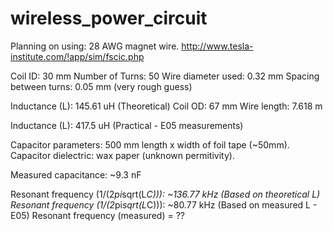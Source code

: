 # wireless_power_circuit

Planning on using: 28 AWG magnet wire.
http://www.tesla-institute.com/!app/sim/fscic.php

Coil ID: 30 mm
Number of Turns: 50
Wire diameter used: 0.32 mm
Spacing between turns: 0.05 mm (very rough guess)

Inductance (L): 145.61 uH (Theoretical)
Coil OD: 67 mm
Wire length: 7.618 m

Inductance (L): 417.5 uH (Practical - E05 measurements)


Capacitor parameters: 500 mm length x width of foil tape (~50mm).
Capacitor dielectric: wax paper (unknown permitivity).

Measured capacitance: ~9.3 nF

Resonant frequency (1/(2*pi*sqrt(L*C))): ~136.77 kHz (Based on theoretical L)
Resonant frequency (1/(2*pi*sqrt(L*C))): ~80.77 kHz (Based on measured L - E05)
Resonant frequency (measured) = ??

